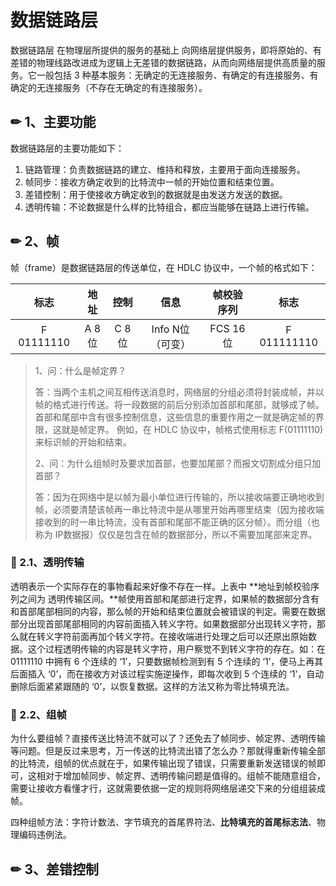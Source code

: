 # 数据链路层

数据链路层 在物理层所提供的服务的基础上 向网络层提供服务，即将原始的、有差错的物理线路改进成为逻辑上无差错的数据链路，从而向网络层提供高质量的服务。它一般包括 3 种基本服务：无确定的无连接服务、有确定的有连接服务、有确定的无连接服务（不存在无确定的有连接服务）。

## ✏ 1、主要功能

数据链路层的主要功能如下： 

1. 链路管理：负责数据链路的建立、维持和释放，主要用于面向连接服务。 
2. 帧同步：接收方确定收到的比特流中一帧的开始位置和结束位置。 
3. 差错控制：用于使接收方确定收到的数据就是由发送方发送的数据。 
4. 透明传输：不论数据是什么样的比特组合，都应当能够在链路上进行传输。 

## ✏ 2、帧

帧（frame）是数据链路层的传送单位，在 HDLC 协议中，一个帧的格式如下：

| 标志 | 地址 | 控制 | 信息 | 帧校验序列 | 标志 |
| :---: | :---: | :---: | :---: | :---: | :---: |
| F 01111110 | A 8位 | C 8位 | Info N位（可变） | FCS 16位 | F 011111110 |

> 1、问：什么是帧定界？ 
>
> 答：当两个主机之间互相传送消息时，网络层的分组必须将封装成帧，并以帧的格式进行传送。将一段数据的前后分别添加首部和尾部，就够成了帧。首部和尾部中含有很多控制信息，这些信息的重要作用之一就是确定帧的界限，这就是帧定界。 例如，在 HDLC 协议中，帧格式使用标志 F\(01111110\) 来标识帧的开始和结束。
>
> 2、问：为什么组帧时及要求加首部，也要加尾部？而报文切割成分组只加首部？ 
>
> 答：因为在网络中是以帧为最小单位进行传输的，所以接收端要正确地收到帧，必须要清楚该帧再一串比特流中是从哪里开始再哪里结束（因为接收端接收到的时一串比特流，没有首部和尾部不能正确的区分帧）。而分组（也称为 IP数据报）仅仅是包含在帧的数据部分，所以不需要加尾部来定界。

### 🔨 2.1、透明传输

透明表示一个实际存在的事物看起来好像不存在一样。上表中 **地址到帧校验序列之间为 透明传输区间。**帧使用首部和尾部进行定界，如果帧的数据部分含有和首部尾部相同的内容，那么帧的开始和结束位置就会被错误的判定。需要在数据部分出现首部尾部相同的内容前面插入转义字符。如果数据部分出现转义字符，那么就在转义字符前面再加个转义字符。在接收端进行处理之后可以还原出原始数据。这个过程透明传输的内容是转义字符，用户察觉不到转义字符的存在。如：在 01111110 中拥有 6 个连续的 ‘1’，只要数据帧检测到有 5 个连续的 ‘1’，便马上再其后面插入 ‘0’，而在接收方对该过程实施逆操作，即每次收到 5 个连续的 ‘1’，自动删除后面紧紧跟随的 ‘0’，以恢复数据。这样的方法又称为零比特填充法。

### 🔨 2.2、组帧

为什么要组帧？直接传送比特流不就可以了？还免去了帧同步、帧定界、透明传输等问题。但是反过来思考，万一传送的比特流出错了怎么办？那就得重新传输全部的比特流，组帧的优点就在于，如果传输出现了错误，只需要重新发送错误的帧即可，这相对于增加帧同步、帧定界、透明传输问题是值得的。组帧不能随意组合，需要让接收方看懂才行，这就需要依据一定的规则将网络层递交下来的分组组装成帧。

四种组帧方法：字符计数法、字节填充的首尾界符法、**比特填充的首尾标志法**、物理编码违例法。

## ✏ 3、差错控制

